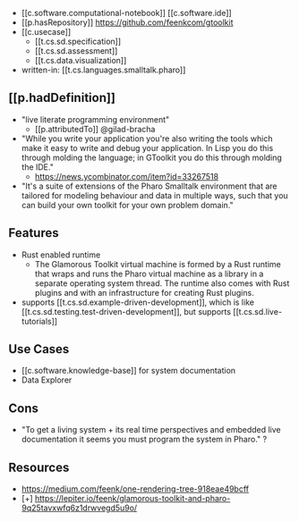 
- [[c.software.computational-notebook]] [[c.software.ide]]
- [[p.hasRepository]] https://github.com/feenkcom/gtoolkit
- [[c.usecase]]
  - [[t.cs.sd.specification]]
  - [[t.cs.sd.assessment]]
  - [[t.cs.data.visualization]]
- written-in: [[t.cs.languages.smalltalk.pharo]]

## [[p.hadDefinition]]

- "live literate programming environment"
  - [[p.attributedTo]] @gilad-bracha
- "While you write your application you're also writing the tools which make it easy to write and debug your application. In Lisp you do this through molding the language; in GToolkit you do this through molding the IDE."
  - https://news.ycombinator.com/item?id=33267518
- "It's a suite of extensions of the Pharo Smalltalk environment that are tailored for modeling behaviour and data in multiple ways, such that you can build your own toolkit for your own problem domain."


## Features

- Rust enabled runtime
  - The Glamorous Toolkit virtual machine is formed by a Rust runtime that wraps and runs the Pharo virtual machine as a library in a separate operating system thread. The runtime also comes with Rust plugins and with an infrastructure for creating Rust plugins.
- supports [[t.cs.sd.example-driven-development]], which is like [[t.cs.sd.testing.test-driven-development]], but supports [[t.cs.sd.live-tutorials]]

## Use Cases

- [[c.software.knowledge-base]] for system documentation
- Data Explorer


## Cons

- "To get a living system + its real time perspectives and embedded live documentation it seems you must program the system in Pharo." ?

## Resources

- https://medium.com/feenk/one-rendering-tree-918eae49bcff
- [+] https://lepiter.io/feenk/glamorous-toolkit-and-pharo-9q25tavxwfq6z1drwvegd5u9o/